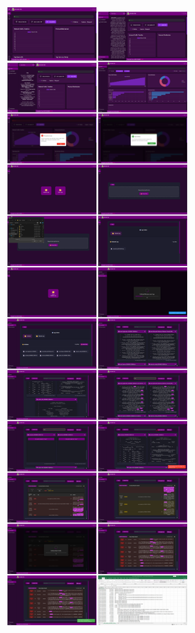 <div>
  <img src="images/1.png" alt="1" width="200"/>
  <img src="images/2.png" alt="2" width="200"/>
  <img src="images/3.png" alt="3" width="200"/>
  
  <img src="images/4.png" alt="4" width="200"/>
  <img src="images/5.png" alt="5" width="200"/>
  <img src="images/6.png" alt="6" width="200"/>

  <img src="images/7.png" alt="7" width="200"/>
  <img src="images/8.png" alt="8" width="200"/>
  <img src="images/9.png" alt="9" width="200"/>

  <img src="images/10.png" alt="10" width="200"/>
  <img src="images/11.png" alt="11" width="200"/>
  <img src="images/12.png" alt="12" width="200"/>
  <img src="images/13.png" alt="13" width="200"/>
  <img src="images/14.png" alt="14" width="200"/>
  <img src="images/15.png" alt="15" width="200"/>

  <img src="images/16.png" alt="16" width="200"/>
  <img src="images/17.png" alt="17" width="200"/>
  <img src="images/18.png" alt="18" width="200"/>
  <img src="images/19.png" alt="19" width="200"/>

  <img src="images/20.png" alt="20" width="200"/>

  <img src="images/21.png" alt="21" width="200"/>
  <img src="images/22.png" alt="22" width="200"/>
  <img src="images/23.png" alt="23" width="200"/>
  <img src="images/24.png" alt="24" width="200"/>
</div>
